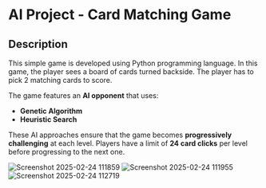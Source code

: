 
# AI Project - Card Matching Game

## Description
This simple game is developed using Python programming language. In this game, the player sees a board of cards turned backside. The player has to pick 2 matching cards to score.

The game features an **AI opponent** that uses:
- **Genetic Algorithm**
- **Heuristic Search**

These AI approaches ensure that the game becomes **progressively challenging** at each level. Players have a limit of **24 card clicks** per level before progressing to the next one.

![Screenshot 2025-02-24 111859](https://github.com/user-attachments/assets/1d7b0259-f593-47c9-947a-8b19bdcc6d4a)
![Screenshot 2025-02-24 111955](https://github.com/user-attachments/assets/ff24c668-007b-480b-996a-e955ff14b3e5)
![Screenshot 2025-02-24 112719](https://github.com/user-attachments/assets/74d3c0f1-4893-486f-9306-3d0013607fa4)


<meta property="og:title" content="AI Project - Card Matching Game" />
<meta property="og:description" content="A Python-based AI card matching game using Genetic Algorithm and Heuristic Search." />
<meta property="og:url" content="https://github.com/YOUR_GITHUB_USERNAME/AI_Project_Card_Matching_Game" />
<meta property="og:image" content="https://github.com/YOUR_GITHUB_USERNAME/AI_Project_Card_Matching_Game/blob/main/screenshot.png" />

